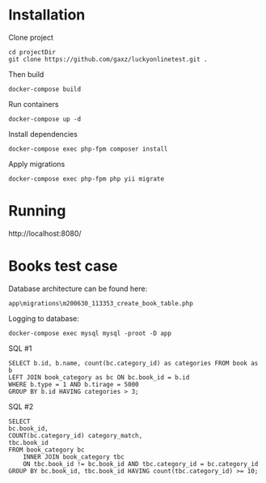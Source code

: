 
# Installation
Clone project

    cd projectDir
    git clone https://github.com/gaxz/luckyonlinetest.git .

Then build

    docker-compose build

Run containers

    docker-compose up -d

Install dependencies

    docker-compose exec php-fpm composer install

Apply migrations

    docker-compose exec php-fpm php yii migrate

# Running

http://localhost:8080/

# Books test case
Database architecture can be found here:

    app\migrations\m200630_113353_create_book_table.php
   
Logging to database:

    docker-compose exec mysql mysql -proot -D app

SQL #1

    SELECT b.id, b.name, count(bc.category_id) as categories FROM book as b
    LEFT JOIN book_category as bc ON bc.book_id = b.id
    WHERE b.type = 1 AND b.tirage = 5000
    GROUP BY b.id HAVING categories > 3;

SQL #2

    SELECT 
    bc.book_id, 
    COUNT(bc.category_id) category_match, 
    tbc.book_id 
    FROM book_category bc
	    INNER JOIN book_category tbc 
	    ON tbc.book_id != bc.book_id AND tbc.category_id = bc.category_id
    GROUP BY bc.book_id, tbc.book_id HAVING count(tbc.category_id) >= 10;

